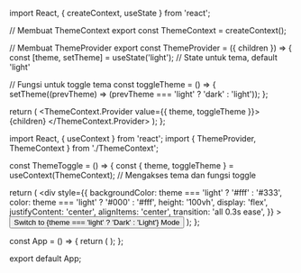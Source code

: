 import React, { createContext, useState } from 'react';

// Membuat ThemeContext
export const ThemeContext = createContext();

// Membuat ThemeProvider
export const ThemeProvider = ({ children }) => {
  const [theme, setTheme] = useState('light'); // State untuk tema, default 'light'

  // Fungsi untuk toggle tema
  const toggleTheme = () => {
    setTheme((prevTheme) => (prevTheme === 'light' ? 'dark' : 'light'));
  };

  return (
    <ThemeContext.Provider value={{ theme, toggleTheme }}>
      {children}
    </ThemeContext.Provider>
  );
};


<!-- app -->
import React, { useContext } from 'react';
import { ThemeProvider, ThemeContext } from './ThemeContext';

const ThemeToggle = () => {
  const { theme, toggleTheme } = useContext(ThemeContext); // Mengakses tema dan fungsi toggle

  return (
    <div
      style={{
        backgroundColor: theme === 'light' ? '#fff' : '#333',
        color: theme === 'light' ? '#000' : '#fff',
        height: '100vh',
        display: 'flex',
        justifyContent: 'center',
        alignItems: 'center',
        transition: 'all 0.3s ease',
      }}
    >
      <button onClick={toggleTheme}>
        Switch to {theme === 'light' ? 'Dark' : 'Light'} Mode
      </button>
    </div>
  );
};

const App = () => {
  return (
    <ThemeProvider>
      <ThemeToggle />
    </ThemeProvider>
  );
};

export default App;